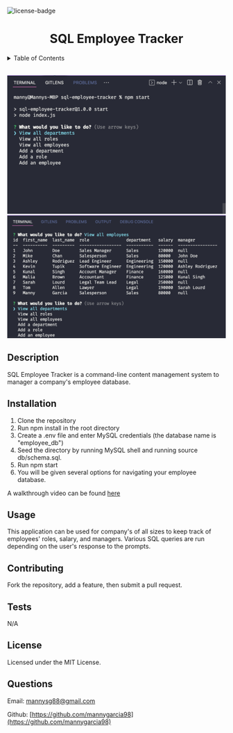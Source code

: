   <div id="top"></div>

![license-badge]

  <h1 align="center">SQL Employee Tracker</h1>
  
  <!-- TABLE OF CONTENTS -->
  <details>
    <summary>Table of Contents</summary>
    <ul>
      <li><a href="#description">Description</a></li>
      <li><a href="#installation">Installation</a></li>
      <li><a href="#usage">Usage</a></li>
      <li><a href="#contributing">Contributing</a></li>
      <li><a href="#tests">Tests</a></li>
      <li><a href="#license">License</a></li>
      <li><a href="#questions">Questions</a></li>
    </ul>
  </details>

  </br>
  
  ![](./assets/main-menu.png)
  ![](./assets/department-example.png)
  ## Description
  SQL Employee Tracker is a command-line content management system to manager a company's employee database.
  
  ## Installation
1. Clone the repository
2. Run npm install in the root directory
3. Create a .env file and enter MySQL credentials (the database name is "employee_db")
4. Seed the directory by running MySQL shell and running source db/schema.sql.
5. Run npm start
6. You will be given several options for navigating your employee database.

A walkthrough video can be found [here](https://drive.google.com/file/d/1Ikz0qpZLZn1ui6WQYx7RixUifKKGU85q/view)

## Usage

This application can be used for company's of all sizes to keep track of employees' roles, salary, and managers. Various SQL queries are run depending on the user's response to the prompts.

## Contributing

Fork the repository, add a feature, then submit a pull request.

## Tests

N/A

## License

Licensed under the MIT License.

## Questions

Email: [mannysg88@gmail.com](mailto:mannysg88@gmail.com)

Github: [https://github.com/mannygarcia98](https://github.com/mannygarcia98)

  <!-- MARKDOWN LINKS & IMAGES -->

[license-badge]: https://img.shields.io/badge/LICENSE-MIT-brightgreen?style=plastic
